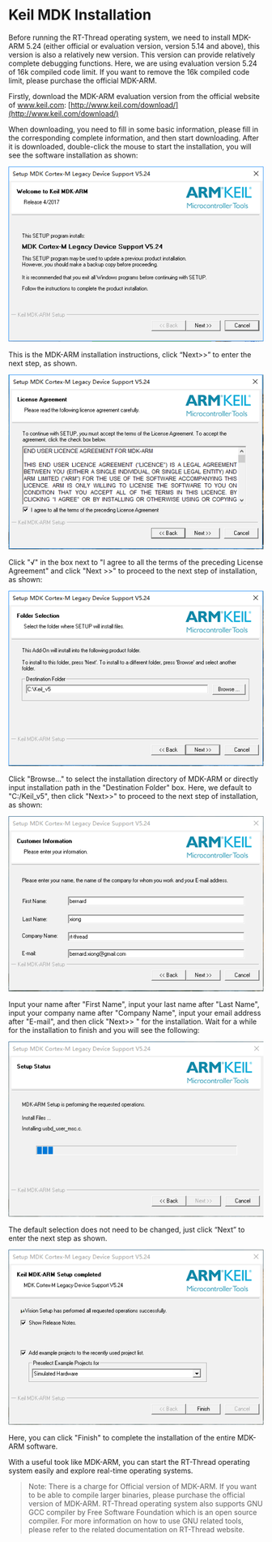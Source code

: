 # Keil MDK Installation

Before running the RT-Thread operating system, we need to install MDK-ARM 5.24 (either official or evaluation version, version 5.14 and above), this version is also a relatively new version. This version can provide relatively complete debugging functions. Here, we are using evaluation version 5.24 of 16k compiled code limit. If you want to remove the 16k compiled code limit, please purchase the official MDK-ARM.

Firstly, download the MDK-ARM evaluation version from the official website of www.keil.com:
[http://www.keil.com/download/](http://www.keil.com/download/)

When downloading, you need to fill in some basic information, please fill in the corresponding complete information, and then start downloading. After it is downloaded, double-click the mouse to start the installation, you will see the software installation as shown:

![First Step](./figures/1.png)

This is the MDK-ARM installation instructions, click “Next>>” to enter the next step, as shown.

![Second Step](./figures/2.png)

Click "√"  in the box next to "I agree to all the terms of the preceding License Agreement" and click "Next >>" to proceed to the next step of installation, as shown:

![Third Step](./figures/3.png)

Click "Browse..." to select the installation directory of MDK-ARM or directly input installation path in the "Destination Folder" box. Here, we default to "C:/Keil_v5", then click "Next>>" to proceed to the next step of installation, as shown:

![Fourth Step](./figures/4.png)

Input your name after "First Name", input your last name after "Last Name", input your company name after "Company Name", input your email address after "E-mail", and then click "Next>> " for the installation. Wait for a while for the installation to finish and you will see the following:

![Fifth Step](./figures/12.png)

The default selection does not need to be changed, just click “Next” to enter the next step as shown.

![MDK-ARM Installment Complete](./figures/13.png)

Here, you can click "Finish" to complete the installation of the entire MDK-ARM software.

With a useful took like MDK-ARM, you can start the RT-Thread operating system easily and explore real-time operating systems.

>Note: There is a charge for Official version of MDK-ARM. If you want to be able to compile larger binaries, please purchase the official version of MDK-ARM. RT-Thread operating system also supports GNU GCC compiler by Free Software Foundation which is an open source compiler. For more information on how to use GNU related tools, please refer to the related documentation on RT-Thread website.
